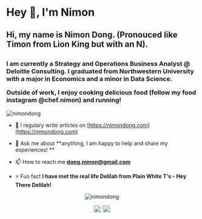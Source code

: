<h1>Hey 👋, I'm Nimon</h1>

<h2>Hi, my name is Nimon Dong. (Pronouced like Timon from Lion King but with an N).<h2>
  
<h3> I am currently a Strategy and Operations Business Analyst @ Deloitte Consulting. I graduated from Northwestern University with a major in Economics and a minor in Data Science. 
  
  Outside of work, I enjoy cooking delicious food (follow my food instagram @chef.nimon) and running! </h3>

<p align="left"> <img src="https://komarev.com/ghpvc/?username=nimondong" alt="nimondong" /> </p>

- 📝 I regulary write articles on [https://nimondong.com](https://nimondong.com)

- 💬 Ask me about **anything, I am happy to help and share my experiences! **

- 📫 How to reach me **dong.nimon@gmail.com**

- ⚡ Fun fact **I have met the real life Delilah from Plain White T's - Hey There Delilah!**

<p align="center"> <img src="https://github-readme-stats.vercel.app/api?username=nimondong&show_icons=true" alt="nimondong" /> </p>

<p align="center">
<a href="https://linkedin.com/in/nimondong" target="blank"><img align="center" src="https://cdn.jsdelivr.net/npm/simple-icons@3.0.1/icons/linkedin.svg" alt="nimondong" height="20" width="20" /></a>
<a href="https://instagram.com/nimon.dong" target="blank"><img align="center" src="https://cdn.jsdelivr.net/npm/simple-icons@3.0.1/icons/instagram.svg" alt="nimon.dong" height="20" width="20" /></a>
</p>
